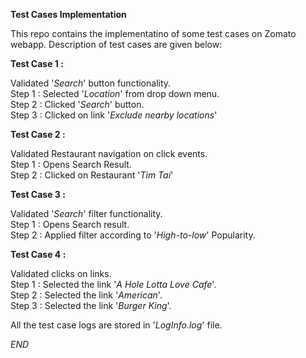 <b>Test Cases Implementation </b>

This repo contains the implementatino of some test cases on Zomato webapp. Description of test cases are given below: <br>

<b>Test Case 1 : </b> <br>

Validated '_Search_' button functionality. <br>
Step 1 : Selected '_Location_' from drop down menu. <br>
Step 2 : Clicked '_Search_' button.<br>
Step 3 : Clicked on link '_Exclude nearby locations_' <br>


<b>Test Case 2 : </b> <br>

Validated Restaurant navigation on click events. <br>
Step 1 : Opens Search Result. <br>
Step 2 : Clicked on Restaurant '_Tim Tai_' <br>

<b>Test Case 3 :</b><br>

Validated '_Search_' filter functionality. <br>
Step 1 : Opens Search result. <br>
Step 2 : Applied filter according to '_High-to-low_' Popularity. <br>


 <b>Test Case 4 : </b> <br> 

Validated clicks on links. <br>
Step 1 : Selected the link '_A Hole Lotta Love Cafe_'.<br>
Step 2 : Selected the link '_American_'. <br>
Step 3 : Selected the link '_Burger King_'.<br>


All the test case logs are stored in '_LogInfo.log_' file.

_END_


